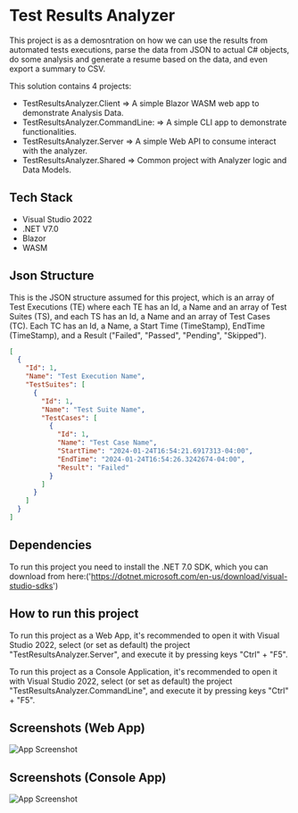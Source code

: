 
# Test Results Analyzer

This project is as a demosntration on how we can use the results from automated tests executions, parse the data from JSON to actual C# objects, do some analysis and generate a resume based on the data, and even export a summary to CSV.

This solution contains 4 projects:
 - TestResultsAnalyzer.Client => A simple Blazor WASM web app to demonstrate Analysis Data.
 - TestResultsAnalyzer.CommandLine: => A simple CLI app to demonstrate functionalities.
 - TestResultsAnalyzer.Server => A simple Web API to consume interact with the analyzer.
 - TestResultsAnalyzer.Shared => Common project with Analyzer logic and Data Models.


## Tech Stack

 - Visual Studio 2022
 - .NET V7.0
 - Blazor
 - WASM

## Json Structure

This is the JSON structure assumed for this project, which is an array of Test Executions (TE) where each TE has an Id, a Name and an array of Test Suites (TS), and each TS has an Id, a Name and an array of Test Cases (TC). Each TC has an Id, a Name, a Start Time (TimeStamp), EndTime (TimeStamp), and a Result ("Failed", "Passed", "Pending", "Skipped").

```json
[
  {
    "Id": 1,
    "Name": "Test Execution Name",
    "TestSuites": [
      {
        "Id": 1,
        "Name": "Test Suite Name",
        "TestCases": [
          {
            "Id": 1,
            "Name": "Test Case Name",
            "StartTime": "2024-01-24T16:54:21.6917313-04:00",
            "EndTime": "2024-01-24T16:54:26.3242674-04:00",
            "Result": "Failed"
          }
        ]
      }
    ]
  }
]
```

## Dependencies

To run this project you need to install the .NET 7.0 SDK, which you can download from here:('https://dotnet.microsoft.com/en-us/download/visual-studio-sdks')

## How to run this project

To run this project as a Web App, it's recommended to open it with Visual Studio 2022, select (or set as default) the project "TestResultsAnalyzer.Server", and execute it by pressing keys "Ctrl" + "F5".

To run this project as a Console Application, it's recommended to open it with Visual Studio 2022, select (or set as default) the project "TestResultsAnalyzer.CommandLine", and execute it by pressing keys "Ctrl" + "F5".


## Screenshots (Web App)

![App Screenshot](https://via.placeholder.com/468x300?text=App+Screenshot+Here)

## Screenshots (Console App)

![App Screenshot](https://via.placeholder.com/468x300?text=App+Screenshot+Here)

